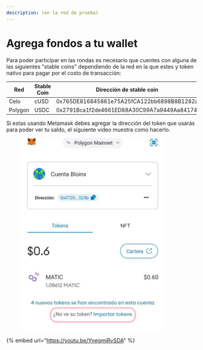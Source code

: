 ```yaml
---
description: (en la red de prueba)
---
```


# Agrega fondos a tu wallet

Para poder participar en las rondas es necesario que cuentes con alguna de las siguientes "stable coins" dependiendo de la red en la que estes y token nativo para pagar por el costo de transacción:

<table><thead><tr><th width="130.33333333333331">Red</th><th width="151">Stable Coin</th><th>Dirección de stable coin</th></tr></thead><tbody><tr><td>Celo</td><td>cUSD</td><td>0x765DE816845861e75A25fCA122bb6898B8B1282a</td></tr><tr><td>Polygon</td><td>USDC</td><td>0x2791Bca1f2de4661ED88A30C99A7a9449Aa84174</td></tr></tbody></table>

Si estas usando Metamask debes agregar la dirección del token que usarás para poder ver tu saldo, el siguiente video muestra como hacerlo.

<div align="left">

<figure><img src="../../../.gitbook/assets/agregar_token.jpg" alt="" width="375"><figcaption></figcaption></figure>

</div>

{% embed url="https://youtu.be/YnegmiRvSDA" %}



